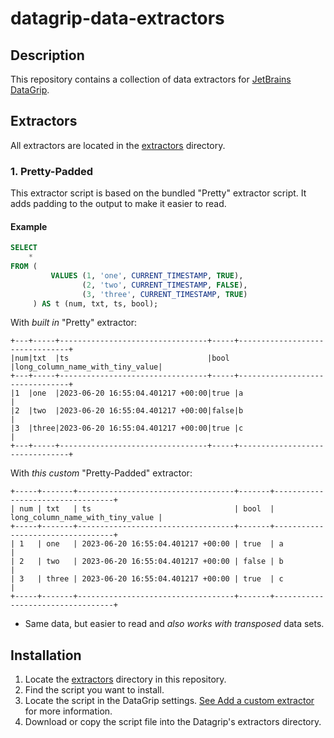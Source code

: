 # datagrip-data-extractors

## Description

This repository contains a collection of data extractors for [JetBrains DataGrip](https://www.jetbrains.com/datagrip/).

## Extractors

All extractors are located in the [extractors](extractors/) directory.

### 1. Pretty-Padded

This extractor script is based on the bundled "Pretty" extractor script. It adds padding to the output to make it easier to read.

#### Example

```sql
SELECT
    *
FROM (
         VALUES (1, 'one', CURRENT_TIMESTAMP, TRUE),
                (2, 'two', CURRENT_TIMESTAMP, FALSE),
                (3, 'three', CURRENT_TIMESTAMP, TRUE)
     ) AS t (num, txt, ts, bool);
```

With *built in* "Pretty" extractor:

```text
+---+-----+---------------------------------+-----+--------------------------------+
|num|txt  |ts                               |bool |long_column_name_with_tiny_value|
+---+-----+---------------------------------+-----+--------------------------------+
|1  |one  |2023-06-20 16:55:04.401217 +00:00|true |a                               |
|2  |two  |2023-06-20 16:55:04.401217 +00:00|false|b                               |
|3  |three|2023-06-20 16:55:04.401217 +00:00|true |c                               |
+---+-----+---------------------------------+-----+--------------------------------+
```

With *this custom* "Pretty-Padded" extractor:

```text
+-----+-------+-----------------------------------+-------+----------------------------------+
| num | txt   | ts                                | bool  | long_column_name_with_tiny_value |
+-----+-------+-----------------------------------+-------+----------------------------------+
| 1   | one   | 2023-06-20 16:55:04.401217 +00:00 | true  | a                                |
| 2   | two   | 2023-06-20 16:55:04.401217 +00:00 | false | b                                |
| 3   | three | 2023-06-20 16:55:04.401217 +00:00 | true  | c                                |
+-----+-------+-----------------------------------+-------+----------------------------------+
```

* Same data, but easier to read and *also works with transposed* data sets.

## Installation

1. Locate the [extractors](extractors/) directory in this repository.
2. Find the script you want to install.
3. Locate the script in the DataGrip settings. [See Add a custom extractor](https://www.jetbrains.com/help/datagrip/data-extractors.html#creating-any-text-extractor-with) for more information.
4. Download or copy the script file into the Datagrip's extractors directory.